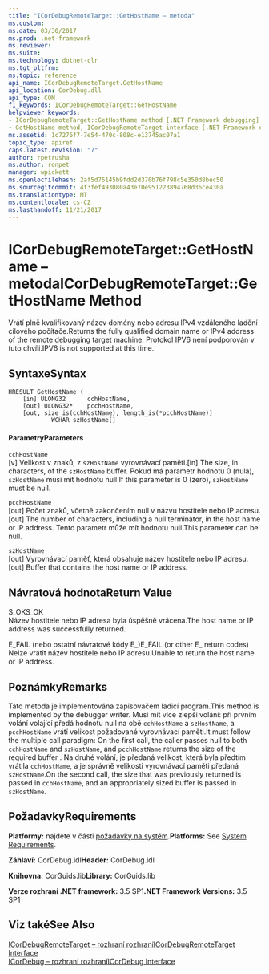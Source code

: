 ```yaml
---
title: "ICorDebugRemoteTarget::GetHostName – metoda"
ms.custom: 
ms.date: 03/30/2017
ms.prod: .net-framework
ms.reviewer: 
ms.suite: 
ms.technology: dotnet-clr
ms.tgt_pltfrm: 
ms.topic: reference
api_name: ICorDebugRemoteTarget.GetHostName
api_location: CorDebug.dll
api_type: COM
f1_keywords: ICorDebugRemoteTarget::GetHostName
helpviewer_keywords:
- ICorDebugRemoteTarget::GetHostName method [.NET Framework debugging]
- GetHostName method, ICorDebugRemoteTarget interface [.NET Framework debugging]
ms.assetid: 1c7276f7-7e54-470c-808c-e13745ac07a1
topic_type: apiref
caps.latest.revision: "7"
author: rpetrusha
ms.author: ronpet
manager: wpickett
ms.openlocfilehash: 2af5d75145b9fdd2d370b76f798c5e350d8bec50
ms.sourcegitcommit: 4f3fef493080a43e70e951223894768d36ce430a
ms.translationtype: MT
ms.contentlocale: cs-CZ
ms.lasthandoff: 11/21/2017
---
```

# <a name="icordebugremotetargetgethostname-method"></a><span data-ttu-id="0c848-102">ICorDebugRemoteTarget::GetHostName – metoda</span><span class="sxs-lookup"><span data-stu-id="0c848-102">ICorDebugRemoteTarget::GetHostName Method</span></span>
<span data-ttu-id="0c848-103">Vrátí plně kvalifikovaný název domény nebo adresu IPv4 vzdáleného ladění cílového počítače.</span><span class="sxs-lookup"><span data-stu-id="0c848-103">Returns the fully qualified domain name or IPv4 address of the remote debugging target machine.</span></span> <span data-ttu-id="0c848-104">Protokol IPV6 není podporován v tuto chvíli.</span><span class="sxs-lookup"><span data-stu-id="0c848-104">IPV6 is not supported at this time.</span></span>  
  
## <a name="syntax"></a><span data-ttu-id="0c848-105">Syntaxe</span><span class="sxs-lookup"><span data-stu-id="0c848-105">Syntax</span></span>  
  
```  
HRESULT GetHostName (  
    [in] ULONG32      cchHostName,  
    [out] ULONG32*    pcchHostName,  
    [out, size_is(cchHostName), length_is(*pcchHostName)]  
            WCHAR szHostName[]  
```  
  
#### <a name="parameters"></a><span data-ttu-id="0c848-106">Parametry</span><span class="sxs-lookup"><span data-stu-id="0c848-106">Parameters</span></span>  
 `cchHostName`  
 <span data-ttu-id="0c848-107">[v] Velikost v znaků, z `szHostName` vyrovnávací paměti.</span><span class="sxs-lookup"><span data-stu-id="0c848-107">[in] The size, in characters, of the `szHostName` buffer.</span></span> <span data-ttu-id="0c848-108">Pokud má parametr hodnotu 0 (nula), `szHostName` musí mít hodnotu null.</span><span class="sxs-lookup"><span data-stu-id="0c848-108">If this parameter is 0 (zero), `szHostName` must be null.</span></span>  
  
 `pcchHostName`  
 <span data-ttu-id="0c848-109">[out] Počet znaků, včetně zakončením null v názvu hostitele nebo IP adresu.</span><span class="sxs-lookup"><span data-stu-id="0c848-109">[out] The number of characters, including a null terminator, in the host name or IP address.</span></span> <span data-ttu-id="0c848-110">Tento parametr může mít hodnotu null.</span><span class="sxs-lookup"><span data-stu-id="0c848-110">This parameter can be null.</span></span>  
  
 `szHostName`  
 <span data-ttu-id="0c848-111">[out] Vyrovnávací paměť, která obsahuje název hostitele nebo IP adresu.</span><span class="sxs-lookup"><span data-stu-id="0c848-111">[out] Buffer that contains the host name or IP address.</span></span>  
  
## <a name="return-value"></a><span data-ttu-id="0c848-112">Návratová hodnota</span><span class="sxs-lookup"><span data-stu-id="0c848-112">Return Value</span></span>  
 <span data-ttu-id="0c848-113">S_OK</span><span class="sxs-lookup"><span data-stu-id="0c848-113">S_OK</span></span>  
 <span data-ttu-id="0c848-114">Název hostitele nebo IP adresa byla úspěšně vrácena.</span><span class="sxs-lookup"><span data-stu-id="0c848-114">The host name or IP address was successfully returned.</span></span>  
  
 <span data-ttu-id="0c848-115">E_FAIL (nebo ostatní návratové kódy E_)</span><span class="sxs-lookup"><span data-stu-id="0c848-115">E_FAIL (or other E_ return codes)</span></span>  
 <span data-ttu-id="0c848-116">Nelze vrátit název hostitele nebo IP adresu.</span><span class="sxs-lookup"><span data-stu-id="0c848-116">Unable to return the host name or IP address.</span></span>  
  
## <a name="remarks"></a><span data-ttu-id="0c848-117">Poznámky</span><span class="sxs-lookup"><span data-stu-id="0c848-117">Remarks</span></span>  
 <span data-ttu-id="0c848-118">Tato metoda je implementována zapisovačem ladicí program.</span><span class="sxs-lookup"><span data-stu-id="0c848-118">This method is implemented by the debugger writer.</span></span> <span data-ttu-id="0c848-119">Musí mít více zlepší volání: při prvním volání volající předá hodnotu null na obě `cchHostName` a `szHostName`, a `pcchHostName` vrátí velikost požadované vyrovnávací paměti.</span><span class="sxs-lookup"><span data-stu-id="0c848-119">It must follow the multiple call paradigm: On the first call, the caller passes null to both `cchHostName` and `szHostName`, and `pcchHostName` returns the size of the required buffer .</span></span> <span data-ttu-id="0c848-120">Na druhé volání, je předaná velikost, která byla předtím vrátila `cchHostName`, a je správně velikosti vyrovnávací paměti předaná `szHostName`.</span><span class="sxs-lookup"><span data-stu-id="0c848-120">On the second call, the size that was previously returned is passed in `cchHostName`, and an appropriately sized buffer is passed in `szHostName`.</span></span>  
  
## <a name="requirements"></a><span data-ttu-id="0c848-121">Požadavky</span><span class="sxs-lookup"><span data-stu-id="0c848-121">Requirements</span></span>  
 <span data-ttu-id="0c848-122">**Platformy:** najdete v části [požadavky na systém](../../../../docs/framework/get-started/system-requirements.md).</span><span class="sxs-lookup"><span data-stu-id="0c848-122">**Platforms:** See [System Requirements](../../../../docs/framework/get-started/system-requirements.md).</span></span>  
  
 <span data-ttu-id="0c848-123">**Záhlaví:** CorDebug.idl</span><span class="sxs-lookup"><span data-stu-id="0c848-123">**Header:** CorDebug.idl</span></span>  
  
 <span data-ttu-id="0c848-124">**Knihovna:** CorGuids.lib</span><span class="sxs-lookup"><span data-stu-id="0c848-124">**Library:** CorGuids.lib</span></span>  
  
 <span data-ttu-id="0c848-125">**Verze rozhraní .NET framework:** 3.5 SP1</span><span class="sxs-lookup"><span data-stu-id="0c848-125">**.NET Framework Versions:** 3.5 SP1</span></span>  
  
## <a name="see-also"></a><span data-ttu-id="0c848-126">Viz také</span><span class="sxs-lookup"><span data-stu-id="0c848-126">See Also</span></span>  
 [<span data-ttu-id="0c848-127">ICorDebugRemoteTarget – rozhraní rozhraní</span><span class="sxs-lookup"><span data-stu-id="0c848-127">ICorDebugRemoteTarget Interface</span></span>](../../../../docs/framework/unmanaged-api/debugging/icordebugremotetarget-interface.md)  
 [<span data-ttu-id="0c848-128">ICorDebug – rozhraní rozhraní</span><span class="sxs-lookup"><span data-stu-id="0c848-128">ICorDebug Interface</span></span>](../../../../docs/framework/unmanaged-api/debugging/icordebug-interface.md)
